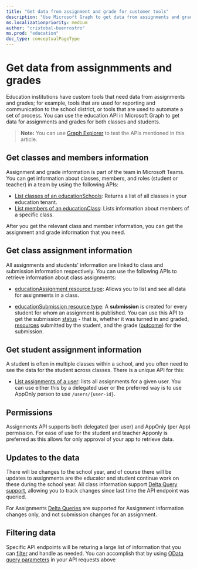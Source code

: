 ```yaml
---
title: "Get data from assignment and grade for customer tools"
description: "Use Microsoft Graph to get data from assignments and grades for education solution reporting, communication, and automation tools."
ms.localizationpriority: medium
author: "cristobal-buenrostro"
ms.prod: "education"
doc_type: conceptualPageType
---
```


# Get data from assignmments and grades

Education institutions have custom tools that need data from assignments and grades; for example, tools that are used for reporting and communication to the school district, or tools that are used to automate a set of process. You can use the education API in Microsoft Graph to get data for assignments and grades for both classes and students.

> **Note:** You can use [Graph Explorer](https://developer.microsoft.com/en-us/graph/graph-explorer) to test the APIs mentioned in this article.

## Get classes and members information

Assignment and grade information is part of the team in Microsoft Teams. You can get information about classes, members, and roles (student or teacher) in a team by using the following APIs:

- [List classes of an educationSchools](/graph/api/educationschool-list-classes): Returns a list of all classes in your education tenant.
- [List members of an educationClass](/graph/api/educationclass-list-members): Lists information about members of a specific class.

After you get the relevant class and member information, you can get the assignment and grade information that you need.

## Get class assignment information

All assignments and students' information are linked to class and submission information respectively. You can use the following APIs to retrieve information about class assignments:

- [educationAssignment resource type](/graph/api/resources/educationassignment): Allows you to list and see all data for assignments in a class.

- [educationSubmission resource type](/graph/api/resources/educationsubmission): A **submission** is created for every student for whom an assignment is published. You can use this API to get the submission [status](/graph/api/resources/educationsubmission#properties) - that is, whether it was turned in and graded, [resources](/graph/api/educationsubmissionresource-get) submitted by the student, and the grade ([outcome](/graph/api/resources/educationoutcome)) for the submission.

## Get student assignment information

A student is often in multiple classes within a school, and you often need to see the data for the student across classes. There is a unique API for this:

- [List assignments of a user](/graph/api/educationuser-list-assignments): lists all assignments for a given user. You can use either this by a delegated user or the preferred way is to use AppOnly person to use  `/users/{user-id}`.

## Permissions

Assignments API supports both delegated (per user) and AppOnly (per App) permission. For ease of use for the student and teacher Apponly is preferred as this allows for only approval of your app to retrieve data.

## Updates to the data

There will be changes to the school year, and of course there will be updates to assignments are the educator and student continue work on these during the school year. All class information support [Delta Query support](/graph/api/educationschool-delta), allowing you to track changes since last time the API endpoint was queried.

For Assignments [Delta Queries](/graph/api/educationassignment-delta) are supported for Assignment information changes only, and not submission changes for an assignment.

## Filtering data

Specific API endpoints will be returing a large list of information that you can [filter](/graph/query-parameters#filter-parameter) and handle as needed. You can accomplish that by using [OData query parameters](/graph/query-parameters) in your API requests above
